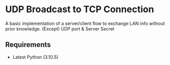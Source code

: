 # UDP Broadcast to TCP Connection
A basic implementation of a server/client flow to exchange LAN info without prior knowledge.
(Except) UDP port & Server Secret

## Requirements
- Latest Python (3.10.5)